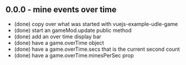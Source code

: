 

## 0.0.0 - mine events over time
* (done) copy over what was started with vuejs-example-udle-game
* (done) start an gameMod.update public method
* (done) add an over time display bar
* (done) have a game.overTime object
* (done) have a game.overTime.secs that is the current second count
* (done) have a game.overTime.minesPerSec prop
